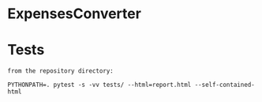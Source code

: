 # ExpensesConverter



# Tests
```
from the repository directory:

PYTHONPATH=. pytest -s -vv tests/ --html=report.html --self-contained-html
```